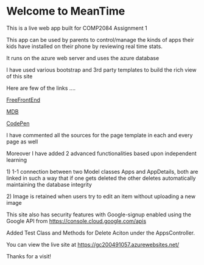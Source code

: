 <h1>Welcome to MeanTime</h1>
<p>This is a live web app built for COMP2084 Assignment 1</p>
<p>This app can be used by parents to control/manage the kinds of apps their kids have installed on their phone by reviewing real time stats.</p>
<p>It runs on the azure web server and uses the azure database</p>
<p>I have used various bootstrap and 3rd party templates to build the rich view of this site</p>
<p>Here are few of the links ....</p>
<p><a href="https://freefrontend.com/" target="_blank">FreeFrontEnd</a></p>
<p><a href="https://mdbootstrap.com/" target="_blank">MDB</a></p>
<p><a href="https://codepen.io/" target="_blank">CodePen</a></p>
<p>I have commented all the sources for the page template in each and every page as well</p>
<p>Moreover I have added 2 advanced functionalities based upon independent learning</p>
<p>1) 1-1 connection between two Model classes Apps and AppDetails, both are linked in such a way that if one gets deleted the other deletes automatically maintaining the database integrity</p>
<p>2) Image is retained when users try to edit an item without uploading a new image</p>
<p>This site also has security features with Google-signup enabled using the Google API from <a href="https://console.cloud.google.com/apis" target="_blank">https://console.cloud.google.com/apis<a></p>
<p>Added Test Class and Methods for Delete Aciton under the AppsController.</p>
<p>You can view the live site at <a href="https://gc200491057.azurewebsites.net/">https://gc200491057.azurewebsites.net/</a></p>
<p>Thanks for a visit!</p>
